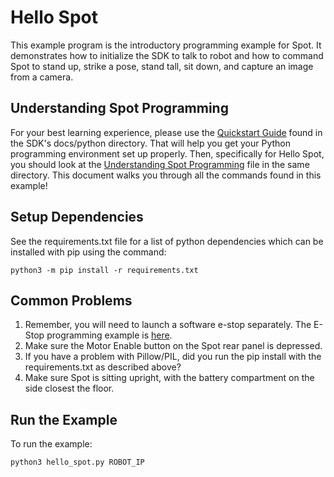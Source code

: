 <!--
Copyright (c) 2022 Boston Dynamics, Inc.  All rights reserved.

Downloading, reproducing, distributing or otherwise using the SDK Software
is subject to the terms and conditions of the Boston Dynamics Software
Development Kit License (20191101-BDSDK-SL).
-->

# Hello Spot

This example program is the introductory programming example for Spot. It demonstrates how to initialize the SDK to talk to robot and how to command Spot to stand up, strike a pose, stand tall, sit down, and capture an image from a camera.

## Understanding Spot Programming

For your best learning experience, please use the [Quickstart Guide](../../../docs/python/quickstart.md) found in the SDK's docs/python directory. That will help you get your Python programming environment set up properly. Then, specifically for Hello Spot, you should look at the [Understanding Spot Programming](../../../docs/python/understanding_spot_programming.md) file in the same directory. This document walks you through all the commands found in this example!

## Setup Dependencies

See the requirements.txt file for a list of python dependencies which can be installed with pip using the command:

```
python3 -m pip install -r requirements.txt
```

## Common Problems

1. Remember, you will need to launch a software e-stop separately. The E-Stop programming example is [here](../estop/README.md).
2. Make sure the Motor Enable button on the Spot rear panel is depressed.
3. If you have a problem with Pillow/PIL, did you run the pip install with the requirements.txt as described above?
4. Make sure Spot is sitting upright, with the battery compartment on the side closest the floor.

## Run the Example

To run the example:

```
python3 hello_spot.py ROBOT_IP
```
